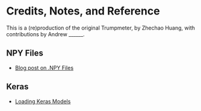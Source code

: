 # Credits, Notes, and Reference

This is a (re)production of the original Trumpmeter, by Zhechao Huang, with contributions by Andrew ______.


## NPY Files

  + [Blog post on .NPY Files](https://towardsdatascience.com/why-you-should-start-using-npy-file-more-often-df2a13cc0161)

## Keras

  + [Loading Keras Models](https://stackoverflow.com/questions/35074549/how-to-load-a-model-from-an-hdf5-file-in-keras)
